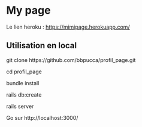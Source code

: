 
<h1>My page</h1>

Le lien heroku : https://mimipage.herokuapp.com/

<h2>Utilisation en local</h2>
<p>git clone https://github.com/bbpucca/profil_page.git

cd profil_page

bundle install

rails db:create

rails server

Go sur http://localhost:3000/
